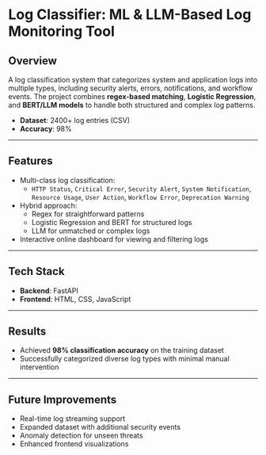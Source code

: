 # Log Classifier: ML & LLM-Based Log Monitoring Tool

## Overview
A log classification system that categorizes system and application logs into multiple types, including security alerts, errors, notifications, and workflow events. The project combines **regex-based matching**, **Logistic Regression**, and **BERT/LLM models** to handle both structured and complex log patterns.

- **Dataset**: 2400+ log entries (CSV)  
- **Accuracy**: 98%    

---

## Features
- Multi-class log classification:
  - `HTTP Status`, `Critical Error`, `Security Alert`, `System Notification`, `Resource Usage`, `User Action`, `Workflow Error`, `Deprecation Warning`  
- Hybrid approach:
  - Regex for straightforward patterns  
  - Logistic Regression and BERT for structured logs  
  - LLM for unmatched or complex logs  
- Interactive online dashboard for viewing and filtering logs  

---

## Tech Stack
- **Backend**: FastAPI  
- **Frontend**: HTML, CSS, JavaScript    

---

## Results
- Achieved **98% classification accuracy** on the training dataset  
- Successfully categorized diverse log types with minimal manual intervention  

---

## Future Improvements
- Real-time log streaming support  
- Expanded dataset with additional security events  
- Anomaly detection for unseen threats  
- Enhanced frontend visualizations
